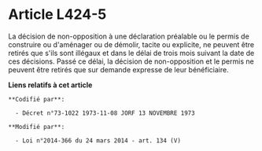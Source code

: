 # Article L424-5

La décision de non-opposition à une déclaration préalable ou le permis de construire ou d'aménager ou de démolir, tacite ou
explicite, ne peuvent être retirés que s'ils sont illégaux et dans le délai de trois mois suivant la date de ces décisions.
Passé ce délai, la décision de non-opposition et le permis ne peuvent être retirés que sur demande expresse de leur
bénéficiaire.

**Liens relatifs à cet article**

	**Codifié par**:

	  - Décret n°73-1022 1973-11-08 JORF 13 NOVEMBRE 1973

	**Modifié par**:

	  - Loi n°2014-366 du 24 mars 2014 - art. 134 (V)
